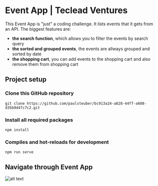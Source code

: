 # Event App | Teclead Ventures

This Event App is "just" a coding challenge. It lists events that it gets from an API. The biggest features are:
* __the search function__, which allows you to filter the events by search query
* __the sorted and grouped events__, the events are allways grouped and sorted by date
* __the shopping cart__, you can add events to the shopping cart and also remove them from shopping cart

## Project setup

### Clone this GitHub repository
```
git clone https://github.com/paulsteuber/bc913a24-a828-44ff-a608-d35b9d47c7c2.git
````
### Install all required packages
```
npm install
```
### Compiles and hot-reloads for development
```
npm run serve
```

## Navigate through Event App
![alt text](src/assets/teclead_coding1.png?raw=true)


